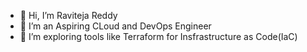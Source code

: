 - 👋 Hi, I’m Raviteja Reddy
- 👀 I’m an Aspiring CLoud and DevOps Engineer
- 🌱 I’m exploring tools like Terraform for Insfrastructure as Code(IaC)

